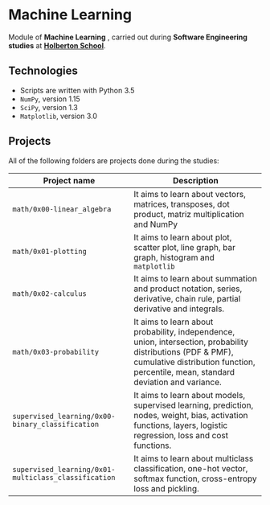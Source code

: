 # Machine Learning

Module of **Machine Learning** , carried out during **Software Engineering studies** at **[Holberton School](https://www.holbertonschool.com/)**.

## Technologies
* Scripts are written with Python 3.5
* `NumPy`, version 1.15
* `SciPy`, version 1.3
* `Matplotlib`, version 3.0

## Projects
All of the following folders are projects done during the studies:

| Project name | Description |
| ------------ | ----------- |
| `math/0x00-linear_algebra` | It aims to learn about vectors, matrices, transposes, dot product, matriz multiplication and NumPy |
| `math/0x01-plotting` | It aims to learn about plot, scatter plot, line graph, bar graph, histogram and `matplotlib` |
| `math/0x02-calculus` | It aims to learn about summation and product notation, series, derivative, chain rule, partial derivative and integrals. |
| `math/0x03-probability` | It aims to learn about probability, independence, union, intersection, probability distributions (PDF & PMF), cumulative distribution function, percentile, mean, standard deviation and variance. |
| `supervised_learning/0x00-binary_classification` | It aims to learn about models, supervised learning, prediction, nodes, weight, bias, activation functions, layers, logistic regression, loss and cost functions. |
| `supervised_learning/0x01-multiclass_classification` | It aims to learn about multiclass classification, one-hot vector, softmax function, cross-entropy loss and pickling. |
